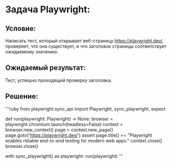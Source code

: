 # Задача Playwright:

## Условие:

Написать тест, который открывает веб-страницу https://playwright.dev/, проверяет, что она существует, и что заголовок страницы соответствует ожидаемому значению.

## Ожидаемый результат:

Тест, успешно проходящий проверку заголовка.

## Решение:

'''ruby
from playwright.sync_api import Playwright, sync_playwright, expect


def run(playwright: Playwright) -> None:
    browser = playwright.chromium.launch(headless=False)
    context = browser.new_context()
    page = context.new_page()
    page.goto('https://playwright.dev/')
    assert page.title() == "Playwright enables reliable end-to-end testing for modern web apps."
    context.close()
    browser.close()


with sync_playwright() as playwright:
    run(playwright)
'''
